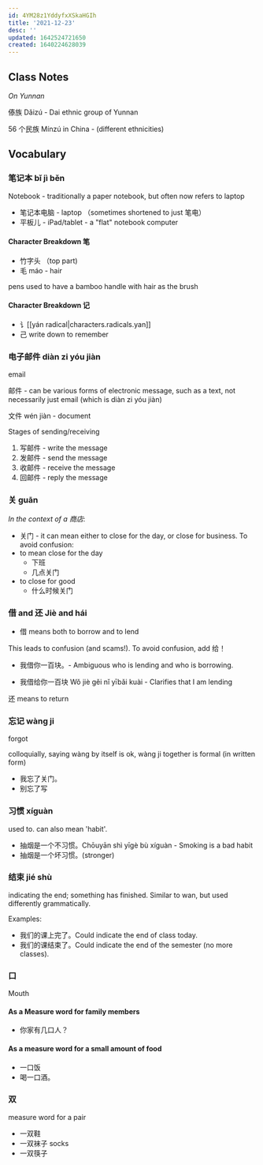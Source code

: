 ```yaml
---
id: 4YM28z1YddyfxXSkaHGIh
title: '2021-12-23'
desc: ''
updated: 1642524721650
created: 1640224628039
---
```


## Class Notes

_On Yunnan_

傣族 Dǎizú - Dai ethnic group of Yunnan

56 个民族 Mínzú in China - (different ethnicities)

## Vocabulary

### 笔记本 bǐ jì běn

Notebook - traditionally a paper notebook, but often now refers to laptop

- 笔记本电脑 - laptop （sometimes shortened to just 笔电）
- 平板儿 - iPad/tablet - a "flat" notebook computer

#### Character Breakdown 笔
- 竹字头 （top part)
- 毛 máo - hair

pens used to have a bamboo handle with hair as the brush

#### Character Breakdown 记
- 讠[[yán radical|characters.radicals.yan]]
- 己
write down to remember

### 电子邮件 diàn zi yóu jiàn 

email

邮件 - can be various forms of electronic message, such as a text, not necessarily just email (which is diàn zi yóu jiàn)

文件 wén jiàn - document

Stages of sending/receiving
1. 写邮件 - write the message 
1. 发邮件 - send the message
1. 收邮件 - receive the message
1. 回邮件 - reply the message

### 关 guān

_In the context of a 商店_:

- 关门 - it can mean either to close for the day, or close for business. To avoid confusion:
- to mean close for the day
    - 下班
    - 几点关门
- to close for good
    - 什么时候关门

### 借 and 还 Jiè and hái

- 借 means both to borrow and to lend

This leads to confusion (and scams!). To avoid confusion, add 给！

- 我借你一百块。- Ambiguous who is lending and who is borrowing.

- 我借给你一百块 Wǒ jiè gěi nǐ yībǎi kuài - Clarifies that I am lending

还 means to return

### 忘记 wàng ji

forgot

colloquially, saying wàng by itself is ok, wàng ji together is formal (in written form)

- 我忘了关门。
- 别忘了写

### 习惯 xíguàn

used to. can also mean 'habit'.

- 抽烟是一个不习惯。Chōuyān shì yīgè bù xíguàn - Smoking is a bad habit
- 抽烟是一个坏习惯。(stronger)


### 结束 jié shù

indicating the end; something has finished. Similar to wan, but used differently grammatically.

Examples:
- 我们的课上完了。Could indicate the end of class today.
- 我们的课结束了。Could indicate the end of the semester (no more classes).

### 口

Mouth

#### As a Measure word for family members
- 你家有几口人？

#### As a measure word for a small amount of food
- 一口饭
- 喝一口酒。

### 双

measure word for a pair
- 一双鞋
- 一双袜子 socks
- 一双筷子
